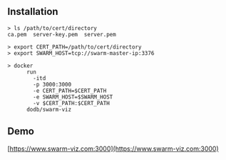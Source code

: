 ## Installation

```
> ls /path/to/cert/directory
ca.pem  server-key.pem  server.pem
```

```
> export CERT_PATH=/path/to/cert/directory
> export SWARM_HOST=tcp://swarm-master-ip:3376
```

```
> docker 
      run
        -itd
        -p 3000:3000
        -e CERT_PATH=$CERT_PATH 
        -e SWARM_HOST=$SWARM_HOST
        -v $CERT_PATH:$CERT_PATH
      dodb/swarm-viz
```


## Demo

[https://www.swarm-viz.com:3000](https://www.swarm-viz.com:3000)
